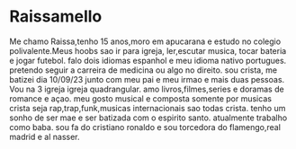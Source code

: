 # Raissamello
Me chamo Raissa,tenho 15 anos,moro em apucarana e estudo no colegio polivalente.Meus hoobs sao ir para igreja, ler,escutar musica, tocar bateria e jogar futebol.
falo dois idiomas espanhol e meu idioma nativo portugues. 
pretendo seguir a carreira de medicina ou algo no direito. 
sou crista, me batizei dia 10/09/23 junto com meu pai e meu irmao e mais duas pessoas. Vou na 3 igreja igreja quadrangular.
amo livros,filmes,series e doramas de romance e açao.
meu gosto musical e composta somente por musicas crista seja rap,trap,funk,musicas internacionais sao todas crista.
tenho um sonho de ser mae e ser batizada com o espirito santo.
atualmente trabalho como baba.
sou fa do cristiano ronaldo e sou torcedora do flamengo,real madrid e al nasser.
